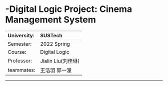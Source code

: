 ﻿# -Digital Logic Project: Cinema Management System
 |University:|SUSTech|
 |:---|:---|
 |Semester:|2022 Spring|
 |Course:|Digital Logic|
 |Professor:|Jialin Liu(刘佳琳)|
 |teammates:|王浩羽  郭一潼|
 ---
